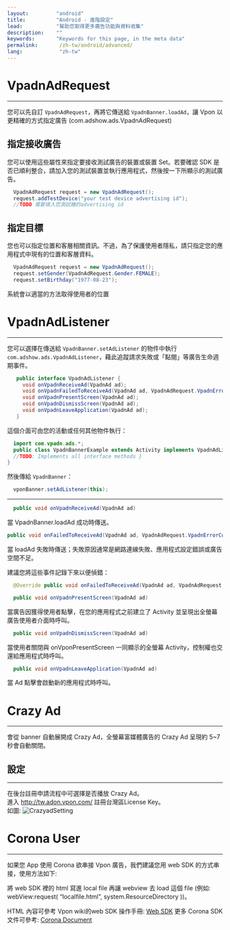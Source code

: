 ```yaml
---
layout:         "android"
title:          "Android - 進階設定"
lead:           "幫助您取得更多廣告功能與資料收集"
description:    ""
keywords:       "Keywords for this page, in the meta data"
permalink:       /zh-tw/android/advanced/
lang:            "zh-tw"
---
```


# VpadnAdRequest
  -----------------------------
  您可以先自訂 `VpadnAdRequest`，再將它傳送給 `VpadnBanner.loadAd`，讓 Vpon 以更精確的方式指定廣告 (com.adshow.ads.VpadnAdRequest)

## 指定接收廣告

  您可以使用這些屬性來指定要接收測試廣告的裝置或裝置 Set。若要確認 SDK 是否已順利整合，請加入您的測試裝置並執行應用程式，然後按一下所顯示的測試廣告。


```java
  VpadnAdRequest request = new VpadnAdRequest();
  request.addTestDevice("your test device advertising id");
  //TODO 需要填入您測試機的advertising id
```

## 指定目標

您也可以指定位置和客層相關資訊。不過，為了保護使用者隱私，請只指定您的應用程式中現有的位置和客層資料。


```java
  VpadnAdRequest request = new VpadnAdRequest();
  request.setGender(VpadnAdRequest.Gender.FEMALE);
  request.setBirthday("1977-08-23");
```
  系統會以適當的方法取得使用者的位置


# VpadnAdListener
  ------------------------------

您可以選擇在傳送給 `VpadnBanner.setAdListener` 的物件中執行 `com.adshow.ads.VpadnAdListener`，藉此追蹤請求失敗或「點閱」等廣告生命週期事件。

```java
   public interface VpadnAdListener {
     void onVpadnReceiveAd(VpadnAd ad);
     void onVpadnFailedToReceiveAd(VpadnAd ad, VpadnAdRequest.VpadnErrorCode errorCode);
     void onVpadnPresentScreen(VpadnAd ad);
     void onVpadnDismissScreen(VpadnAd ad);
     void onVpadnLeaveApplication(VpadnAd ad);
   }
```

這個介面可由您的活動或任何其他物件執行：

```java
  import com.vpadn.ads.*;
  public class VpadnBannerExample extends Activity implements VpadnAdListener {
  //TODO: Implements all interface methods }
}
```

然後傳給 `VpadnBanner`：

```java
  vponBanner.setAdListener(this);
```

---
```java
  public void onVpadnReceiveAd(VpadnAd ad)
```
當 VpadnBanner.loadAd 成功時傳送。

```java
public void onFailedToReceiveAd(VpadnAd ad, VpadnAdRequest.VpadnErrorCode error)
```
當 loadAd 失敗時傳送；失敗原因通常是網路連線失敗、應用程式設定錯誤或廣告空間不足。

建議您將這些事件記錄下來以便偵錯：

```java
  @Override public void onFailedToReceiveAd(VpadnAd ad, VpadnAdRequest.VpadnErrorCode errorCode) { Log.d(MY_LOG_TAG, "failed to receive ad (" + errorCode + ")"); }
```

```java
  public void onVpadnPresentScreen(VpadnAd ad)
```
當廣告因獲得使用者點擊，在您的應用程式之前建立了 Activity 並呈現出全螢幕廣告使用者介面時呼叫。

```java
  public void onVpadnDismissScreen(VpadnAd ad)
```
當使用者關閉與 onVponPresentScreen 一同顯示的全螢幕 Activity，控制權也交還給應用程式時呼叫。

```java
  public void onVpadnLeaveApplication(VpadnAd ad)
```
當 Ad 點擊會啟動新的應用程式時呼叫。




# Crazy Ad
---
會從 banner 自動展開成 Crazy Ad，全螢幕富媒體廣告的 Crazy Ad 呈現約 5~7 秒會自動關閉。
<img src="{{site.imgurl}}/Crazyad.png" alt="" class="width-300" />


## 設定
---
在後台註冊申請流程中可選擇是否播放 Crazy Ad。<br>
進入 <http://tw.adon.vpon.com/> 註冊台灣區License Key。<br>
如圖:
![CrazyadSetting]


# Corona User
---
如果您 App 使用 Corona 欲串接 Vpon 廣告，我們建議您用 web SDK 的方式串接，使用方法如下:

將 web SDK 裡的 html 寫進 local file 再讓 webview 去 load 這個 file (例如: webView:request( “localfile.html”, system.ResourceDirectory ))。

HTML 內容可參考 Vpon wiki的web SDK 操作手冊: [Web SDK]
更多 Corona SDK 文件可參考: [Corona Document]



[CrazyadSetting]: {{site.imgurl}}/CrazyadSetting.png
[Web SDK]: {{site.baseurl}}/zh-tw/web/
[Corona Document]: http://docs.coronalabs.com/api/library/native/newWebView.html
